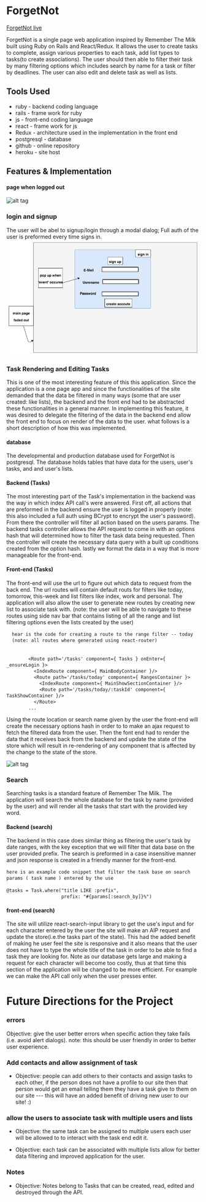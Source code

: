 # ForgetNot
[ForgetNot live](https://forget--not.herokuapp.com/)

ForgetNot is a single page web application inspired by Remember The Milk built using Ruby on Rails and React/Redux. It allows the user to create tasks to complete, assign various properties
to each task, add list types to tasks(to create associations). The user should then able to
filter their task by many filtering options which includes search by name for a task or filter
by deadlines. The user can also edit and delete task as well as lists.

## Tools Used
  * ruby - backend coding language
  * rails - frame work for ruby
  * js - front-end coding language
  * react - frame work for js
  * Redux - architecture used in the implementation in the front end
  * postgresql - database
  * github - online repository
  * heroku - site host

## Features & Implementation

#### page when logged  out
![alt tag](https://github.com/bkargaw/forget_not/blob/master/docs/wireframes/main%20logged%20out%20.png)

### login and signup

  The user will be abel to signup/login through a modal dialog; Full auth of the user is preformed every time signs in.  
![alt tag](https://github.com/bkargaw/forget_not/blob/master/docs/wireframes/sign_in:up_page.jpg)

### Task Rendering and Editing Tasks
  This is one of the most interesting feature of this this application. Since the application is a one
  page app and since the functionalities of the site demanded that the data be filtered in many ways
  (some that are user created: like lists), the backend and the front end had to be abstracted these functionalities in a general manner. In implementing this feature, it was desired to delegate the filtering
  of the data in the backend end allow the front end to focus on render of the data to the user. what follows is a short description of how this was implemented.

#### database
  The developmental and production database used for ForgetNot is postgresql. The database holds tables that have data for the users, user's tasks, and and user's lists.

#### Backend (Tasks)
  The most interesting part of the Task's implementation in the backend was the way in which index API call's were answered. First off, all actions that are preformed in the backend ensure the user is logged in properly (note: this also included a full auth using BCrypt to encrypt the user's password). From there the controller will filter all action based on the users params. The backend tasks controller
  allows the API request to come in with an options hash that will determined how to filter the task data being requested. Then the controller will create the necessary data query with a built
  up conditions created from the option hash. lastly we format the data in a way that is more manageable for the front-end.


#### Front-end (Tasks)
  The front-end will use the url to figure out which data to request from the back end. The url routes will contain
  default routs for filters like today, tomorrow, this-week and list filters like index, work and personal. The
  application will also allow the user to generate new routes by creating new list to associate task with.
  (note: the user will be able  to navigate to these routes using side nav bar that contains listing of all the
    range and list filtering options even the lists created by the user)


  ~~~
    hear is the code for creating a route to the range filter -- today
    (note: all routes where generated using react-router)


          <Route path='/tasks' component={ Tasks } onEnter={ _ensureLogin }>
            <IndexRoute component={ MainBodyContainer }/>
            <Route path='/tasks/today' component={ RangesContainer }>
              <IndexRoute component={ MainShowSectionContainer }/>
              <Route path='/tasks/today/:taskId' component={ TaskShowContainer }/>
            </Route>
          ...
  ~~~

  Using the route location or search name given by the user the front-end will create the necessary options hash in order to to make an ajax request to fetch the filtered data from the user. Then the font end had to render the data that it receives back from the backend and update the state of the store which will result in re-rendering of any component that is affected by the change to the state of the store.

![alt tag](https://github.com/bkargaw/forget_not/blob/master/docs/wireframes/main_page%20with%20show%20task.png)


### Search
Searching tasks is a standard feature of Remember The Milk. The application will search the whole database for the task by name (provided by the user) and will render all the tasks that start with the provided key word.  

#### Backend (search)
  The backend in this case does similar thing as filtering the user's task by date ranges, with the key exception that we will filter that data base on the user provided prefix. The search is preformed in a case insensitive manner  and json response is created in a friendly manner for the front-end.

  ~~~
  here is an example code snippet that filter the task base on search params ( task name ) entered by the use

  @tasks = Task.where("title LIKE :prefix",
                      prefix: "#{params[:search_by]}%")
  ~~~

#### front-end (search)
  The site will utilize react-search-input library to get the use's input and for each character entered by the user the site will make an AIP request and update the store(i.e.the tasks part of the state). This had the added benefit of making he user feel the site is responsive and it also means that the user does not have  to type the whole title of the task in order to be able to find a task they are looking for. Note as our database gets large and making a request for each character will become too costly, thus at that time this section of the application will be changed to be more efficient. For example we can make the API call only when the user presses enter.   


# Future Directions for the Project

### errors
  Objective: give the user better errors when specific action they take fails (i.e. avoid  alert dialogs). note: this should be user friendly in order to better user experience.

### Add contacts and allow assignment of task

 * Objective: people can add others to their contacts and assign tasks to each other, if the  person does not have a profile to our site then that person would get an email telling them they have a task give to them on our site --- this will have an added benefit of driving new user to our site! :)

### allow the users to associate task with multiple users and lists

  * Objective: the same task can be assigned to multiple users each user will be allowed to to interact  with the task end edit it.

  * Objective: each task can be associated with multiple lists allow for better data filtering and improved application for the user.
  
### Notes

  * Objective: Notes belong to Tasks that can be created, read, edited and destroyed through the API.
